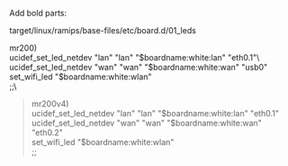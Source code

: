 Add bold parts:

target/linux/ramips/base-files/etc/board.d/01_leds

mr200)\
        ucidef_set_led_netdev "lan" "lan" "$boardname:white:lan" "eth0.1"\
        ucidef_set_led_netdev "wan" "wan" "$boardname:white:wan" "usb0"\
        set_wifi_led "$boardname:white:wlan"\
        ;;\
>mr200v4)  
>        ucidef_set_led_netdev "lan" "lan" "$boardname:white:lan" "eth0.1"  
>        ucidef_set_led_netdev "wan" "wan" "$boardname:white:wan" "eth0.2"  
>        set_wifi_led "$boardname:white:wlan"  
>        ;;  
